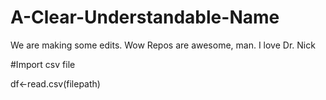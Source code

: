# A-Clear-Understandable-Name
We are making some edits.
Wow Repos are awesome, man.
I love Dr. Nick

#Import csv file

df<-read.csv(filepath)
